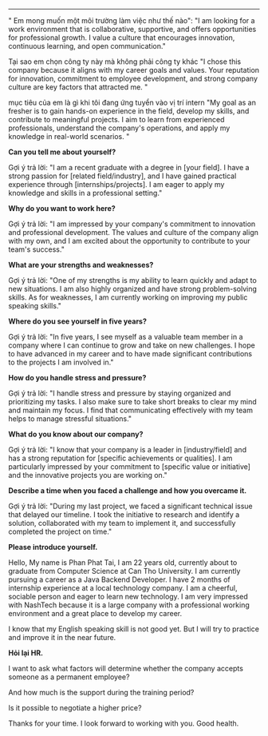
---
" Em mong muốn một môi trường làm việc như thế nào":
"I am looking for a work environment that is collaborative, supportive, and offers opportunities for professional growth. I value a culture that encourages innovation, continuous learning, and open communication."

Tại sao em chọn công ty này mà không phải công ty khác
"I chose this company because it aligns with my career goals and values. Your reputation for innovation, commitment to employee development, and strong company culture are key factors that attracted me. "

mục tiêu của em là gì khi tôi đang ứng tuyển vào vị trí intern
"My goal as an fresher is to gain hands-on experience in the field, develop my skills, and contribute to meaningful projects. I aim to learn from experienced professionals, understand the company's operations, and apply my knowledge in real-world scenarios. "


**Can you tell me about yourself?**

Gợi ý trả lời: "I am a recent graduate with a degree in [your field]. I have a strong passion for [related field/industry], and I have gained practical experience through [internships/projects]. I am eager to apply my knowledge and skills in a professional setting."

**Why do you want to work here?**

Gợi ý trả lời: "I am impressed by your company's commitment to innovation and professional development. The values and culture of the company align with my own, and I am excited about the opportunity to contribute to your team's success."

**What are your strengths and weaknesses?**

Gợi ý trả lời: "One of my strengths is my ability to learn quickly and adapt to new situations. I am also highly organized and have strong problem-solving skills. As for weaknesses, I am currently working on improving my public speaking skills."

**Where do you see yourself in five years?**

Gợi ý trả lời: "In five years, I see myself as a valuable team member in a company where I can continue to grow and take on new challenges. I hope to have advanced in my career and to have made significant contributions to the projects I am involved in."

**How do you handle stress and pressure?**

Gợi ý trả lời: "I handle stress and pressure by staying organized and prioritizing my tasks. I also make sure to take short breaks to clear my mind and maintain my focus. I find that communicating effectively with my team helps to manage stressful situations."

**What do you know about our company?**

Gợi ý trả lời: "I know that your company is a leader in [industry/field] and has a strong reputation for [specific achievements or qualities]. I am particularly impressed by your commitment to [specific value or initiative] and the innovative projects you are working on."

**Describe a time when you faced a challenge and how you overcame it.**

Gợi ý trả lời: "During my last project, we faced a significant technical issue that delayed our timeline. I took the initiative to research and identify a solution, collaborated with my team to implement it, and successfully completed the project on time."

**Please introduce yourself.**

Hello, My name is Phan Phat Tai, I am 22 years old, currently about to graduate from Computer Science at Can Tho University. I am currently pursuing a career as a Java Backend Developer. I have 2 months of internship experience at a local technology company. I am a cheerful, sociable person and eager to learn new technology. I am very impressed with NashTech because it is a large company with a professional working environment and a great place to develop my career.



I know that my English speaking skill is not good yet. But I will try to practice and improve it in the near future.

**Hỏi lại HR.**

I want to ask what factors will determine whether the company accepts someone as a permanent employee?


And how much is the support during the training period?

Is it possible to negotiate a higher price?



Thanks for your time. I look forward to working with you. Good health.